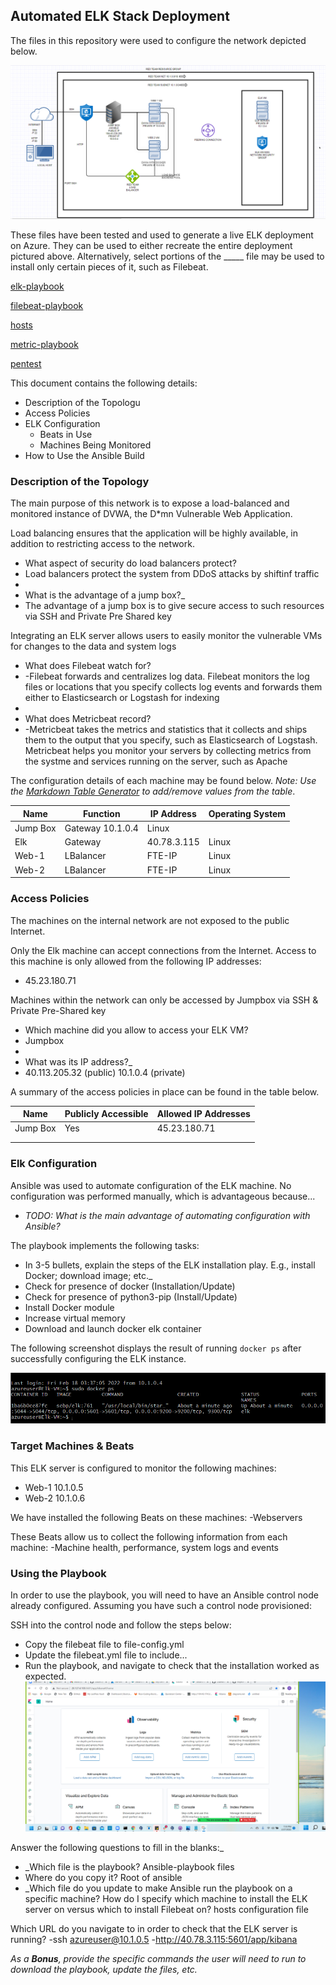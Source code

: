 ## Automated ELK Stack Deployment

The files in this repository were used to configure the network depicted below.

![Network diagram](https://github.com/Chamilton86/Project-1/blob/f5fa373b9e119f96c1ac9d53f151bcb47aa18b43/Diagrams/UNIT%2012%20HW.png)

These files have been tested and used to generate a live ELK deployment on Azure. They can be used to either recreate the entire deployment pictured above. Alternatively, select portions of the _____ file may be used to install only certain pieces of it, such as Filebeat.

  [elk-playbook](https://github.com/Chamilton86/Project-1/blob/6965f22f3031d4a82b214701772e5dd04ca2b818/Ansible/install-elk.yml)

[filebeat-playbook](https://github.com/Chamilton86/Project-1/blob/fb7afcfdabba40ed6090d01fbd3b1a00ecd738d9/Ansible/filebeat-playbook.yml)

[hosts](https://github.com/Chamilton86/Project-1/blob/6965f22f3031d4a82b214701772e5dd04ca2b818/Ansible/hosts.yml)

[metric-playbook](https://github.com/Chamilton86/Project-1/blob/6965f22f3031d4a82b214701772e5dd04ca2b818/Ansible/metricbeat-playbook.yml)

[pentest](https://github.com/Chamilton86/Project-1/blob/65f9e08eda8b513021af2712f9be11d0c2c80523/Ansible/pentest.yml)





This document contains the following details:
- Description of the Topologu
- Access Policies
- ELK Configuration
  - Beats in Use
  - Machines Being Monitored
- How to Use the Ansible Build


### Description of the Topology

The main purpose of this network is to expose a load-balanced and monitored instance of DVWA, the D*mn Vulnerable Web Application.

Load balancing ensures that the application will be highly available, in addition to restricting access to the network.
- What aspect of security do load balancers protect? 
- Load balancers protect the system from DDoS attacks by shiftinf traffic
- 
- What is the advantage of a jump box?_
- The advantage of a jump box is to give secure access to such resources via SSH and Private Pre Shared key

Integrating an ELK server allows users to easily monitor the vulnerable VMs for changes to the data and system logs
- What does Filebeat watch for?
- -Filebeat forwards and centralizes log data.  Filebeat monitors the log files or locations that you specify collects log events and forwards them either to Elasticsearch or Logstash for indexing
- 
- What does Metricbeat record?
- -Metricbeat takes the metrics and statistics that it collects and ships them to the output that you specify, such as Elasticsearch of Logstash.  Metricbeat helps you monitor your servers by collecting metrics from the systme and services running on the server, such as Apache

The configuration details of each machine may be found below.
_Note: Use the [Markdown Table Generator](http://www.tablesgenerator.com/markdown_tables) to add/remove values from the table_.

| Name     | Function | IP Address | Operating System |
|----------|----------|------------|------------------|
| Jump Box | Gateway  10.1.0.4     | Linux            |
| Elk      | Gateway  | 40.78.3.115| Linux            |
| Web-1    | LBalancer| FTE-IP     | Linux            |
| Web-2    | LBalancer| FTE-IP     | Linux            |

### Access Policies

The machines on the internal network are not exposed to the public Internet. 

Only the Elk machine can accept connections from the Internet. Access to this machine is only allowed from the following IP addresses:
- 45.23.180.71

Machines within the network can only be accessed by Jumpbox via SSH & Private Pre-Shared key
- Which machine did you allow to access your ELK VM?
- Jumpbox
- 
-  What was its IP address?_
-  40.113.205.32 (public) 10.1.0.4 (private)

A summary of the access policies in place can be found in the table below.

| Name     | Publicly Accessible | Allowed IP Addresses |
|----------|---------------------|----------------------|
| Jump Box | Yes                 | 45.23.180.71         |
|          |                     |                      |
|          |                     |                      |

### Elk Configuration

Ansible was used to automate configuration of the ELK machine. No configuration was performed manually, which is advantageous because...
- _TODO: What is the main advantage of automating configuration with Ansible?_

The playbook implements the following tasks:
- In 3-5 bullets, explain the steps of the ELK installation play. E.g., install Docker; download image; etc._
- Check for presence of docker (Installation/Update)
- Check for presence of python3-pip (Install/Update)
- Install Docker module
- Increase virtual memory
- Download and launch docker elk container

The following screenshot displays the result of running `docker ps` after successfully configuring the ELK instance.

![Docker ps](https://github.com/shonham/Shontae-s-Cybersecurity-Project-1/blob/8573356a371266d9c31bd00b2386bedb29c34ddd/diagrams/Docker%20ps.png)

### Target Machines & Beats
This ELK server is configured to monitor the following machines:
- Web-1 10.1.0.5 
- Web-2 10.1.0.6

We have installed the following Beats on these machines:
-Webservers

These Beats allow us to collect the following information from each machine:
-Machine health, performance, system logs and events

### Using the Playbook
In order to use the playbook, you will need to have an Ansible control node already configured. Assuming you have such a control node provisioned: 

SSH into the control node and follow the steps below:
- Copy the filebeat file to file-config.yml
- Update the filebeat.yml file to include...
- Run the playbook, and navigate to check that the installation worked as expected.
![kibanaserver](https://github.com/Chamilton86/Project-1/blob/e319cb422f90df56d9665f319ecd7c5b7ee3b172/Diagrams/kibana.png)

Answer the following questions to fill in the blanks:_
- _Which file is the playbook? Ansible-playbook files
- Where do you copy it? Root of ansible
- _Which file do you update to make Ansible run the playbook on a specific machine? How do I specify which machine to install the ELK server on versus which to install Filebeat on? hosts configuration file

Which URL do you navigate to in order to check that the ELK server is running? 
-ssh azureuser@10.1.0.5
-http://40.78.3.115:5601/app/kibana

_As a **Bonus**, provide the specific commands the user will need to run to download the playbook, update the files, etc._
